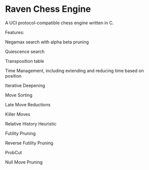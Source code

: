 # Raven Chess Engine

A UCI protocol-compatible chess engine written in C.

Features:

Negamax search with alpha beta pruning

Quiescence search

Transposition table

Time Management, including extending and reducing time based on position

Iterative Deepening

Move Sorting

Late Move Reductions

Killer Moves

Relative History Heuristic

Futility Pruning

Reverse Futility Pruning

ProbCut

Null Move Pruning
